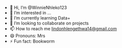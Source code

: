 - 👋 Hi, I’m @WinnieNhleko123
- 👀 I’m interested in ...
- 🌱 I’m currently learning Data+
- 💞️ I’m looking to collaborate on projects 
- 📫 How to reach me lindonhlengethwa14@gmail.com
- 😄 Pronouns: Mrs
- ⚡ Fun fact: Bookworm

<!---
WinnieNhleko123/WinnieNhleko123 is a ✨ special ✨ repository because its `README.md` (this file) appears on your GitHub profile.
You can click the Preview link to take a look at your changes.
--->
